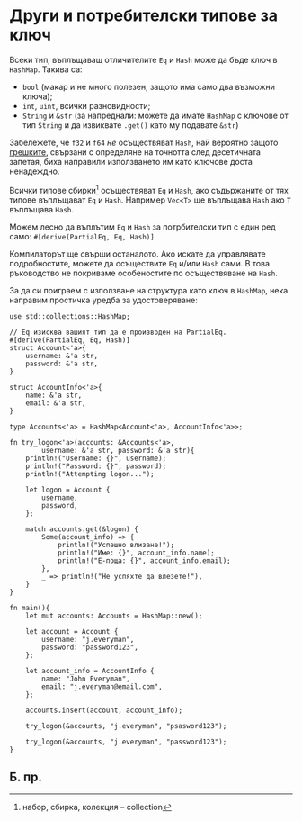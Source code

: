 # Други и потребителски типове за ключ

Всеки тип, въплъщаващ отличителите `Eq` и `Hash` може да бъде ключ в `HashMap`. 
Такива са:

* `bool` (макар и не много полезен, защото има само два възможни ключа);
* `int`, `uint`, всички разновидности;
* `String` и `&str` (за напреднали: можете да имате `HashMap` с ключове от тип
  `String` и да извиквате `.get()` като му подавате `&str`)

Забележете, че `f32` и `f64` *не* осъществяват `Hash`, най вероятно защото
[грешките][floating], свързани с определяне на точнотта след десетичната
запетая, биха направили използването им като ключове доста ненадеждно.

Всички типове сбирки[^collection] осъществяват `Eq` и `Hash`, ако съдържаните
от тях типове въплъщават `Eq` и `Hash`. Например `Vec<T>` ще въплъщава `Hash`
ако `T` въплъщава `Hash`.

Можем лесно да въплътим `Eq` и `Hash` за потрбителски тип с един ред само: 
`#[derive(PartialEq, Eq, Hash)]`

Компилаторът ще свърши останалото. Ако искате да управлявате подробностите,
можете да осъществите `Eq` и/или `Hash` сами. В това ръководство не
покриваме особеностите по осъществяване на `Hash`. 

За да си поиграем с използване на структура като ключ в `HashMap`, нека
направим простичка уредба за удостоверяване:

```rust,editable
use std::collections::HashMap;

// Eq изисква вашият тип да е производен на PartialEq.
#[derive(PartialEq, Eq, Hash)]
struct Account<'a>{
    username: &'a str,
    password: &'a str,
}

struct AccountInfo<'a>{
    name: &'a str,
    email: &'a str,
}

type Accounts<'a> = HashMap<Account<'a>, AccountInfo<'a>>;

fn try_logon<'a>(accounts: &Accounts<'a>,
        username: &'a str, password: &'a str){
    println!("Username: {}", username);
    println!("Password: {}", password);
    println!("Attempting logon...");

    let logon = Account {
        username,
        password,
    };

    match accounts.get(&logon) {
        Some(account_info) => {
            println!("Успешно влизане!");
            println!("Име: {}", account_info.name);
            println!("Е-поща: {}", account_info.email);
        },
        _ => println!("Не успяхте да влезете!"),
    }
}

fn main(){
    let mut accounts: Accounts = HashMap::new();

    let account = Account {
        username: "j.everyman",
        password: "password123",
    };

    let account_info = AccountInfo {
        name: "John Everyman",
        email: "j.everyman@email.com",
    };

    accounts.insert(account, account_info);

    try_logon(&accounts, "j.everyman", "psasword123");

    try_logon(&accounts, "j.everyman", "password123");
}
```
## Б. пр.


[^collection]: набор, сбирка, колекция – collection

[hash]: https://en.wikipedia.org/wiki/Hash_function
[floating]: https://en.wikipedia.org/wiki/Floating_point#Accuracy_problems

